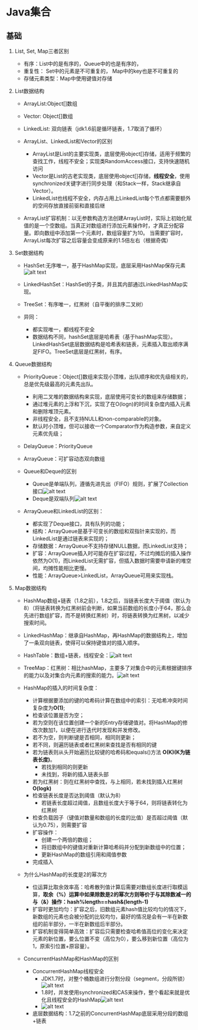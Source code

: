 # Java集合
## 基础
1. List, Set, Map三者区别
    - 有序：List中的是有序的，Queue中的也是有序的，
    - 重复性： Set中的元素是不可重复的， Map中的key也是不可重复的
    - 存储元素类型：Map中使用键值对存储

2. List数据结构
    - ArrayList:Object[]数组
    - Vector: Object[]数组
    - LinkedList: 双向链表（jdk1.6前是循环链表，1.7取消了循环）
    
    - ArrayList、LinkedList和Vector的区别
        - ArrayList是List的主要实现类，底层使用object[]存储，适用于频繁的查找工作，线程不安全；实现类RandomAccess接口，支持快速随机访问
        - Vector是List的古老实现类，底层使用object[]存储，**线程安全**，使用synchronized关键字进行同步处理（和Stack一样，Stack继承自Vector）。
        - LinkedList也线程不安全，内存占用上LinkedList每个节点都需要额外的空间存放直接前驱和直接后继
    - ArrayList扩容机制：以无参数构造方法创建ArrayList时，实际上初始化赋值的是一个空数组。当真正对数组进行添加元素操作时，才真正分配容量。即向数组中添加第一个元素时，数组容量扩为10。
    当需要扩容时，ArrayList每次扩容之后容量会变成原来的1.5倍左右（根据奇偶）

3. Set数据结构
    - HashSet:无序唯一，基于HashMap实现，底层采用HashMap保存元素![alt text](image-18.png)
    - LinkedHashSet：HashSet的子类，并且其内部通过LinkedHashMap实现。
    - TreeSet：有序唯一，红黑树（自平衡的排序二叉树）
    
    - 异同：
        - 都实现唯一，都线程不安全
        - 数据结构不同，hashSet底层是哈希表（基于hashMap实现）。LinkedHashSet底层数据结构是哈希表和链表，元素插入取出顺序满足FIFO。TreeSet底层是红黑树，有序。

4. Queue数据结构
    - PriorityQueue：Object[]数组来实现小顶堆，出队顺序和优先级相关的，总是优先级最高的元素先出队。
        - 利用二叉堆的数据结构来实现，底层使用可变长的数组来存储数据；
        - 通过堆元素的上浮和下沉，实现了在O(logn)的时间复杂度内插入元素和删除堆顶元素。
        - 非线程安全，且不支持NULL和non-comparable的对象。
        - 默认时小顶堆，但可以接收一个Comparator作为构造参数，来自定义元素优先级；

    - DelayQueue：PriorityQueue
    - ArrayQueue：可扩容动态双向数组
    - Queue和Deque的区别
        - Queue是单端队列，遵循先进先出（FIFO）规则，扩展了Collection接口![alt text](image-15.png)
        - Deque是双端队列![alt text](image-16.png)
    - ArrayQueue和LinkedList的区别：
        - 都实现了Deque接口，具有队列的功能；
        - 结构：ArrayQueue是基于可变长的数组和双指针来实现的，而LinkedList是通过链表来实现的；
        - 存储数据：ArrayQueue不支持存储NULL数据，而LinkedList支持；
        - 扩容：ArrayQueue插入时可能存在扩容过程，不过均摊后的插入操作依然为O(1)，而LinkedList无需扩容，但插入数据时需要申请新的堆空间，均摊性能相比更慢。
        - 性能：ArrayQueue>LinkedList，ArrayQueue可用来实现栈。

5. Map数据结构
    - HashMap数组+链表（1.8之前），1.8之后，当链表长度大于阈值（默认为8）（将链表转换为红黑树前会判断，如果当前数组的长度小于64，那么会先进行数组扩容，而不是转换红黑树）时，将链表转换为红黑树，以减少搜索时间。
    - LinkedHashMap：继承自HashMap，再HashMap的数据结构上，增加了一条双向链表，使得可以保持键值对的插入顺序。
    - HashTable：数组+链表，线程安全：![alt text](image-19.png)
    - TreeMap：红黑树：相比hashMap，主要多了对集合中的元素根据键排序的能力以及对集合内元素的搜索的能力。![alt text](image-17.png)

    - HashMap的插入的时间复杂度：
        - 计算根据要添加的键的哈希码计算在数组中的索引：无哈希冲突时间复杂度为**O(1)**;
        - 检查该位置是否为空；
        - 若为空则在该位置创建一个新的Entry存储键值对。将HashMap的修改次数加1，以便在进行迭代时发现和并发修改。
        - 若不为空，则判断键是否相同，相同则更新；
        - 若不同，则遍历链表或者红黑树来查找是否有相同的键
        - 若为链表则从头开始遍历比较键的哈希码和equals()方法 **O(K)(K为链表长度)**。
            - 若找到相同的则更新
            - 未找到，将新的插入链表头部
        - 若为红黑树：则在红黑树中查找，与上相同，若未找到插入红黑树 **O(logk)**
        - 检查链表长度是否达到阈值（默认为8）
            - 若链表长度超过阈值，且数组长度大于等于64，则将链表转化为红黑树
        - 检查负载因子（键值对数量和数组的长度的比值）是否超过阈值（默认为0.75），则需要扩容
        - 扩容操作：
            - 创建一个两倍的数组；
            - 将旧数组中的键值对重新计算哈希码并分配到新数组中的位置；
            - 更新HashMap的数组引用和阈值参数
        - 完成插入
        
    - 为什么HashMap的长度是2的幂次方
        - 位运算比取余效率高：哈希散列值计算后需要对数组长度进行取模运算，**取余（%）运算中如果除数是2的幂次方则等价于与其除数减一的与（&）操作：hash%length==hash&(length-1)**
        - 扩容时更加均匀：扩容之后，旧数组元素hash值比较均匀的情况下，新数组的元素也会被分配的比较均匀，最好的情况是会有一半在新数组的前半部分，一半在新数组后半部分。
        - 扩容机制变得简单高效：扩容后只需要检查哈希值高位的变化来决定元素的新位置，要么位置不变（高位为0），要么移到新位置（高位为1，原索引位置+原容量）。
    - ConcurrentHashMap和HashMap的区别
        - ConcurrentHashMap线程安全
            - JDK1.7时，对整个桶数组进行分割分段（segment，分段所锁）![alt text](image-20.png)
            - 1.8时，并发使用synchronized和CAS来操作，整个看起来就是优化且线程安全的HashMap![alt text](image-21.png)
            - ![alt text](image-22.png)
        - 底层数据结构：1.7之前的ConcurrentHashMap底层采用分段的数组+链表

